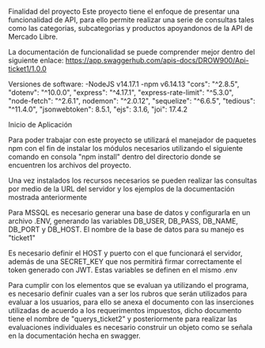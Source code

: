 Finalidad del proyecto Este proyecto tiene el enfoque de presentar una funcionalidad de API, para ello permite realizar una serie de consultas tales como las categorias, subcategorias y productos apoyandonos de la API de Mercado Libre.

La documentación de funcionalidad se puede comprender mejor dentro del siguiente enlace: https://app.swaggerhub.com/apis-docs/DROW900/Api-ticket1/1.0.0

Versiones de software: -NodeJS v14.17.1 -npm v6.14.13 "cors": "^2.8.5", "dotenv": "^10.0.0", "express": "^4.17.1", "express-rate-limit": "^5.3.0", "node-fetch": "^2.6.1", nodemon": "^2.0.12", "sequelize": "^6.6.5", "tedious": "^11.4.0", "jsonwebtoken": 8.5.1, "ejs": 3.1.6, "joi": 17.4.2

Inicio de Aplicación

Para poder trabajar con este proyecto se utilizará el manejador de paquetes npm con el fin de instalar los módulos necesarios utilizando el siguiente comando en consola "npm install" dentro del directorio donde se encuentren los archivos del proyecto.

Una vez instalados los recursos necesarios se pueden realizar las consultas por medio de la URL del servidor y los ejemplos de la documentación mostrada anteriormente

Para MSSQL es necesario generar una base de datos y configurarla en un archivo .ENV, generando las variables DB_USER, DB_PASS, DB_NAME, DB_PORT y DB_HOST. El nombre de la base de datos para su manejo es "ticket1"

Es necesario definir el HOST y puerto con el que funcionará el servidor, además de una SECRET_KEY que nos permitirá firmar correctamente el token generado con JWT. Estas variables se definen en el mismo .env

Para cumplir con los elementos que se evaluan ya utilizando el programa, es necesario definir cuales van a ser los rubros que serán utilizados para evaluar a los usuarios, para ello se anexa el documento con las inserciones utilizadas de acuerdo a los requerimentos impuestos,
dicho documento tiene el nombre de "querys_ticket2" y posteriormente para realizar las evaluaciones individuales es necesario construir un objeto como se señala en la documentación hecha en swagger.
